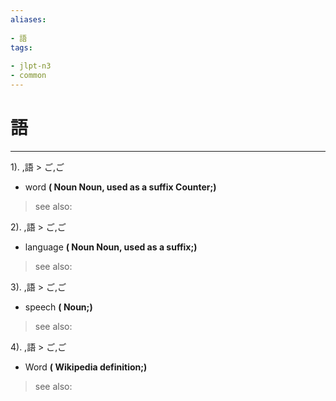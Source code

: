 ```yaml
---
aliases:
    
- 語
tags:
    
- jlpt-n3
- common
---
```


# 語
---
1).
,語 > ご,ご

- word
**( Noun Noun, used as a suffix Counter;)**
> see also: 
            
2).
,語 > ご,ご

- language
**( Noun Noun, used as a suffix;)**
> see also: 
            
3).
,語 > ご,ご

- speech
**( Noun;)**
> see also: 
            
4).
,語 > ご,ご

- Word
**( Wikipedia definition;)**
> see also: 
            